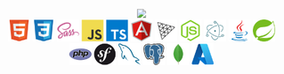 <div id="header" align="center">
  <img src="https://media.giphy.com/media/dKc2fBq97S9gIzLX2j/giphy.gif" width="100"/>
</div>
<div id="languages" align="center">
  <img src="https://github.com/devicons/devicon/blob/master/icons/html5/html5-original.svg" height="40" />
  <img src="https://github.com/devicons/devicon/blob/master/icons/css3/css3-original.svg" height="40" />
  <img src="https://github.com/devicons/devicon/blob/master/icons/sass/sass-original.svg" height="40" />
  <img src="https://github.com/devicons/devicon/blob/master/icons/javascript/javascript-original.svg" height="40" />
  <img src="https://github.com/devicons/devicon/blob/master/icons/typescript/typescript-original.svg" height="40" />
  <img src="https://github.com/devicons/devicon/blob/master/icons/angularjs/angularjs-original.svg" height="40" />
  <img src="https://github.com/devicons/devicon/blob/master/icons/threejs/threejs-original.svg" height="40" />
  <img src="https://github.com/devicons/devicon/blob/master/icons/nodejs/nodejs-original.svg" height="40" />
  <img src="https://github.com/devicons/devicon/blob/master/icons/electron/electron-original.svg" height="40" />
  <img src="https://github.com/devicons/devicon/blob/master/icons/java/java-original.svg" height="40" />
  <img src="https://github.com/devicons/devicon/blob/master/icons/spring/spring-original.svg" height="40" />
  <img src="https://github.com/devicons/devicon/blob/master/icons/php/php-original.svg" height="40" />
  <img src="https://github.com/devicons/devicon/blob/master/icons/symfony/symfony-original.svg" height="40" />
  <img src="https://github.com/devicons/devicon/blob/master/icons/mysql/mysql-original.svg" height="40" />
  <img src="https://github.com/devicons/devicon/blob/master/icons/postgresql/postgresql-original.svg" height="40" />
  <img src="https://github.com/devicons/devicon/blob/master/icons/mongodb/mongodb-original.svg" height="40" />
  <img src="https://github.com/devicons/devicon/blob/master/icons/azure/azure-original.svg" height="40" /> 
</div>

